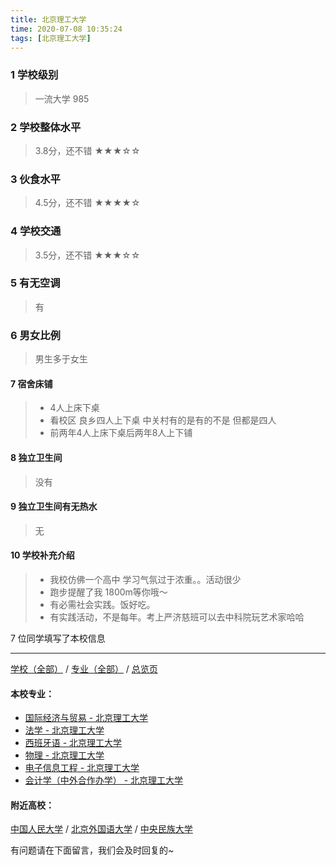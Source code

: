 ```yaml
---
title: 北京理工大学
time: 2020-07-08 10:35:24
tags: [北京理工大学]
---
```

### 1 学校级别
> 一流大学 985


### 2 学校整体水平
> 3.8分，还不错
★★★☆☆


### 3 伙食水平
>  4.5分，还不错
★★★★☆


### 4 学校交通
> 3.5分，还不错
★★★☆☆


### 5 有无空调
> 有


### 6 男女比例
> 男生多于女生


#### 7 宿舍床铺
> - 4人上床下桌
> - 看校区 良乡四人上下桌 中关村有的是有的不是 但都是四人
> - 前两年4人上床下桌后两年8人上下铺
 

#### 8 独立卫生间
> 没有


#### 9 独立卫生间有无热水
> 无


#### 10 学校补充介绍
> - 我校仿佛一个高中 学习气氛过于浓重。。活动很少
> - 跑步提醒了我 1800m等你哦～
> - 有必需社会实践。饭好吃。
> - 有实践活动，不是每年。考上严济慈班可以去中科院玩艺术家哈哈

7 位同学填写了本校信息
***
[学校（全部）](https://univgo.github.io/2020/07/08/3efa6bcca419) / [专业（全部）](https://univgo.github.io/2020/07/08/2d4c6d3552c2) / [总览页](https://univgo.github.io/2020/07/08/445daeb4fa00)
#### 本校专业：
- [国际经济与贸易 - 北京理工大学](https://univgo.github.io/2020/07/08/ebab770158ac)
- [法学 - 北京理工大学](https://univgo.github.io/2020/07/08/a1edd0b533fb)
- [西班牙语 - 北京理工大学](https://univgo.github.io/2020/07/08/e0901a0de766)
- [物理 - 北京理工大学](https://univgo.github.io/2020/07/08/39b1b8575f14)
- [电子信息工程 - 北京理工大学](https://univgo.github.io/2020/07/08/bf13725952ce)
- [会计学（中外合作办学） - 北京理工大学](https://univgo.github.io/2020/07/08/f205ea963671)


#### 附近高校：
[中国人民大学](https://univgo.github.io/2020/07/08/64ca2a715b4f) / [北京外国语大学](https://univgo.github.io/2020/07/08/北京外国语大学) / [中央民族大学](https://univgo.github.io/2020/07/08/031b8e873f35)


有问题请在下面留言，我们会及时回复的~
